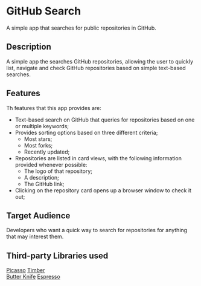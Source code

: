 # GitHub Search
A simple app that searches for public repositories in GitHub.

## Description

A simple app the searches GitHub repositories, allowing the user to quickly list, navigate and check GitHub repositories based on simple text-based searches.

## Features

Th features that this app provides are:

* Text-based search on GitHub that queries for repositories based on one or multiple keywords;
* Provides sorting options based on three different criteria;
  * Most stars;
  * Most forks;
  * Recently updated;
* Repositories are listed in card views, with the following information provided whenever possible:
  * The logo of that repository;
  * A description;
  * The GitHub link;
* Clicking on the repository card opens up a browser window to check it out;

## Target Audience

Developers who want a quick way to search for repositories for anything that may interest them.

## Third-party Libraries used

[Picasso](http://square.github.io/picasso/)
[Timber](https://github.com/JakeWharton/timber)  
[Butter Knife](http://jakewharton.github.io/butterknife/)
[Espresso](https://developer.android.com/training/testing/espresso/index.html)

